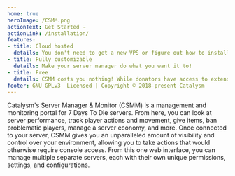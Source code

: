 ```yaml
---
home: true
heroImage: /CSMM.png
actionText: Get Started →
actionLink: /installation/
features:
- title: Cloud hosted
  details: You don't need to get a new VPS or figure out how to install a new mod on your server. Fill in your connection details and you're ready!
- title: Fully customizable
  details: Make your server manager do what you want it to!
- title: Free
  details: CSMM costs you nothing! While donators have access to extended features, free users can expect a fully featured server manager.
footer: GNU GPLv3  Licensed | Copyright © 2018-present Catalysm
---
```


Catalysm's Server Manager & Monitor (CSMM) is a management and monitoring portal for 7 Days To Die servers. From here, you can look at server performance, track player actions and movement, give items, ban problematic players, manage a server economy, and more. Once connected to your server, CSMM gives you an unparalleled amount of visibility and control over your environment, allowing you to take actions that would otherwise require console access. From this one web interface, you can manage multiple separate servers, each with their own unique permissions, settings, and configurations.